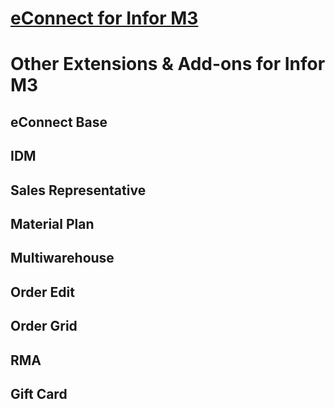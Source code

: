
# [eConnect for Infor M3](pages/econnect-m3/econnect-m3.md)


# Other Extensions & Add-ons for Infor M3

## eConnect Base

## IDM

## Sales Representative

## Material Plan

## Multiwarehouse

## Order Edit

## Order Grid

## RMA

## Gift Card 
